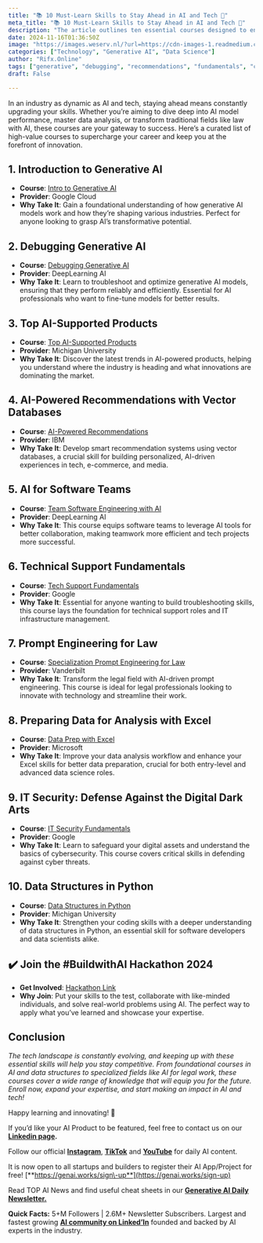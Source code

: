 ```yaml
---
title: "📚 10 Must-Learn Skills to Stay Ahead in AI and Tech 🚀"
meta_title: "📚 10 Must-Learn Skills to Stay Ahead in AI and Tech 🚀"
description: "The article outlines ten essential courses designed to enhance skills in the rapidly evolving fields of AI and technology. Topics include generative AI, debugging, AI-powered recommendations, and technical support fundamentals, among others. These courses aim to equip professionals with the knowledge necessary to stay competitive and innovate within their respective industries, including law and data analysis. The article emphasizes the importance of continuous learning to keep pace with technological advancements."
date: 2024-11-16T01:36:50Z
image: "https://images.weserv.nl/?url=https://cdn-images-1.readmedium.com/v2/resize:fit:800/0*uKN-KrOhsDhRrAjL"
categories: ["Technology", "Generative AI", "Data Science"]
author: "Rifx.Online"
tags: ["generative", "debugging", "recommendations", "fundamentals", "competitive"]
draft: False

---
```







In an industry as dynamic as AI and tech, staying ahead means constantly upgrading your skills. Whether you’re aiming to dive deep into AI model performance, master data analysis, or transform traditional fields like law with AI, these courses are your gateway to success. Here’s a curated list of high\-value courses to supercharge your career and keep you at the forefront of innovation.


## 1\. Introduction to Generative AI

* **Course**: [Intro to Generative AI](https://genai.works/courses/introduction-to-generative-ai-english)
* **Provider**: Google Cloud
* **Why Take It**: Gain a foundational understanding of how generative AI models work and how they’re shaping various industries. Perfect for anyone looking to grasp AI’s transformative potential.


## 2\. Debugging Generative AI

* **Course**: [Debugging Generative AI](https://genai.works/courses/evaluating-and-debugging-generative-ai)
* **Provider**: DeepLearning AI
* **Why Take It**: Learn to troubleshoot and optimize generative AI models, ensuring that they perform reliably and efficiently. Essential for AI professionals who want to fine\-tune models for better results.


## 3\. Top AI\-Supported Products

* **Course**: [Top AI\-Supported Products](https://genai.works/courses/top-100-best-selling-products-ai)
* **Provider**: Michigan University
* **Why Take It**: Discover the latest trends in AI\-powered products, helping you understand where the industry is heading and what innovations are dominating the market.


## 4\. AI\-Powered Recommendations with Vector Databases

* **Course**: [AI\-Powered Recommendations](https://genai.works/courses/vector-database-projects-ai-recommendation-systems)
* **Provider**: IBM
* **Why Take It**: Develop smart recommendation systems using vector databases, a crucial skill for building personalized, AI\-driven experiences in tech, e\-commerce, and media.


## 5\. AI for Software Teams

* **Course**: [Team Software Engineering with AI](https://genai.works/courses/team-software-engineering-with-ai)
* **Provider**: DeepLearning AI
* **Why Take It**: This course equips software teams to leverage AI tools for better collaboration, making teamwork more efficient and tech projects more successful.


## 6\. Technical Support Fundamentals

* **Course**: [Tech Support Fundamentals](https://genai.works/courses/technical-support-fundamentals)
* **Provider**: Google
* **Why Take It**: Essential for anyone wanting to build troubleshooting skills, this course lays the foundation for technical support roles and IT infrastructure management.


## 7\. Prompt Engineering for Law

* **Course**: [Specialization Prompt Engineering for Law](https://genai.works/courses/specialization-prompt-engineering-for-law)
* **Provider**: Vanderbilt
* **Why Take It**: Transform the legal field with AI\-driven prompt engineering. This course is ideal for legal professionals looking to innovate with technology and streamline their work.


## 8\. Preparing Data for Analysis with Excel

* **Course**: [Data Prep with Excel](https://genai.works/courses/preparing-data-for-analysis-using-microsoft-excel)
* **Provider**: Microsoft
* **Why Take It**: Improve your data analysis workflow and enhance your Excel skills for better data preparation, crucial for both entry\-level and advanced data science roles.


## 9\. IT Security: Defense Against the Digital Dark Arts

* **Course**: [IT Security Fundamentals](https://lnkd.in/dTY2Vbih)
* **Provider**: Google
* **Why Take It**: Learn to safeguard your digital assets and understand the basics of cybersecurity. This course covers critical skills in defending against cyber threats.


## 10\. Data Structures in Python

* **Course**: [Data Structures in Python](https://genai.works/courses/data-structures-in-python)
* **Provider**: Michigan University
* **Why Take It**: Strengthen your coding skills with a deeper understanding of data structures in Python, an essential skill for software developers and data scientists alike.


## ✔️ Join the \#BuildwithAI Hackathon 2024

* **Get Involved**: [Hackathon Link](https://lnkd.in/dsapprp4)
* **Why Join**: Put your skills to the test, collaborate with like\-minded individuals, and solve real\-world problems using AI. The perfect way to apply what you’ve learned and showcase your expertise.


## Conclusion

*The tech landscape is constantly evolving, and keeping up with these essential skills will help you stay competitive. From foundational courses in AI and data structures to specialized fields like AI for legal work, these courses cover a wide range of knowledge that will equip you for the future. Enroll now, expand your expertise, and start making an impact in AI and tech!*

Happy learning and innovating! 🚀

If you’d like your AI Product to be featured, feel free to contact us on our [**Linkedin page**](https://www.linkedin.com/company/genai-works/)**.**

Follow our official [**Instagram**](https://www.instagram.com/generativeai_official/?igsh=Zjc3NGU5N2ticzZ6), [**TikTok**](https://www.tiktok.com/@generative_ai_official?_t=8kqDA0pyrC6&_r=1) and [**YouTube**](https://www.youtube.com/@generative.ai.official) for daily AI content.

It is now open to all startups and builders to register their AI App/Project for free! [**https://genai.works/sign\-up**](https://genai.works/sign-up)

Read TOP AI News and find useful cheat sheets in our [**Generative AI Daily Newsletter.**](https://newsletter.genai.works/subscribe)

**Quick Facts:** 5\+M Followers \| 2\.6M\+ Newsletter Subscribers. Largest and fastest growing [**AI community on Linked’In**](https://www.linkedin.com/company/genai-works/) founded and backed by AI experts in the industry.


